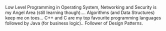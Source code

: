 Low Level Programming in Operating System, Networking and Security is my Angel Area (still learning though)....
Algorithms (and Data Structures) keep me on toes...
C++ and C are my top favourite programming languages followed by Java (for business logic)..
Follower of Design Patterns.


<!---
nishithpandey/nishithpandey is a ✨ special ✨ repository because its `README.md` (this file) appears on your GitHub profile.
You can click the Preview link to take a look at your changes.
--->
